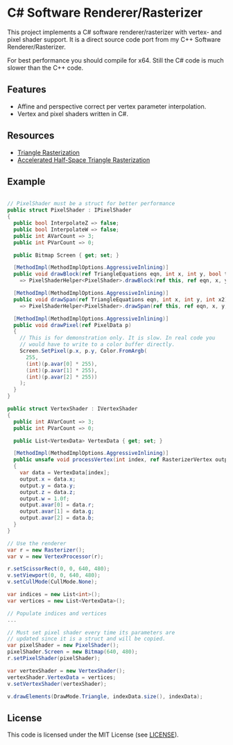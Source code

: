 # C# Software Renderer/Rasterizer

This project implements a C# software renderer/rasterizer with vertex- and
pixel shader support. It is a direct source code port from my C++ Software Renderer/Rasterizer.

For best performance you should compile for x64. Still the C# code is much slower than the C++ code.

## Features
* Affine and perspective correct per vertex parameter interpolation.
* Vertex and pixel shaders written in C#.

## Resources

* [Triangle Rasterization](http://www.cs.unc.edu/~blloyd/comp770/Lecture08.pdf)
* [Accelerated Half-Space Triangle Rasterization](https://www.researchgate.net/publication/286441992_Accelerated_Half-Space_Triangle_Rasterization)

## Example

```csharp

// PixelShader must be a struct for better performance
public struct PixelShader : IPixelShader
{
  public bool InterpolateZ => false;
  public bool InterpolateW => false;
  public int AVarCount => 3;
  public int PVarCount => 0;

  public Bitmap Screen { get; set; }

  [MethodImpl(MethodImplOptions.AggressiveInlining)]
  public void drawBlock(ref TriangleEquations eqn, int x, int y, bool testEdges)
    => PixelShaderHelper<PixelShader>.drawBlock(ref this, ref eqn, x, y, testEdges);

  [MethodImpl(MethodImplOptions.AggressiveInlining)]
  public void drawSpan(ref TriangleEquations eqn, int x, int y, int x2)
    => PixelShaderHelper<PixelShader>.drawSpan(ref this, ref eqn, x, y, x2);

  [MethodImpl(MethodImplOptions.AggressiveInlining)]
  public void drawPixel(ref PixelData p)
  {
    // This is for demonstration only. It is slow. In real code you 
    // would have to write to a color buffer directly.
    Screen.SetPixel(p.x, p.y, Color.FromArgb(
      255,
      (int)(p.avar[0] * 255),
      (int)(p.avar[1] * 255),
      (int)(p.avar[2] * 255))
    );
  }
}

public struct VertexShader : IVertexShader
{
  public int AVarCount => 3;
  public int PVarCount => 0;

  public List<VertexData> VertexData { get; set; }

  [MethodImpl(MethodImplOptions.AggressiveInlining)]
  public unsafe void processVertex(int index, ref RasterizerVertex output)
  {
    var data = VertexData[index];
    output.x = data.x;
    output.y = data.y;
    output.z = data.z;
    output.w = 1.0f;
    output.avar[0] = data.r;
    output.avar[1] = data.g;
    output.avar[2] = data.b;
  }
}

// Use the renderer
var r = new Rasterizer();
var v = new VertexProcessor(r);

r.setScissorRect(0, 0, 640, 480);
v.setViewport(0, 0, 640, 480);
v.setCullMode(CullMode.None);

var indices = new List<int>();
var vertices = new List<VertexData>();

// Populate indices and vertices
...

// Must set pixel shader every time its parameters are 
// updated since it is a struct and will be copied.
var pixelShader = new PixelShader();
pixelShader.Screen = new Bitmap(640, 480);
r.setPixelShader(pixelShader);

var vertexShader = new VertexShader();
vertexShader.VertexData = vertices;
v.setVertexShader(vertexShader);

v.drawElements(DrawMode.Triangle, indexData.size(), indexData);

```

## License

This code is licensed under the MIT License (see [LICENSE](LICENSE)).